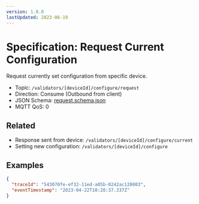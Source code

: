 ```yaml
---
version: 1.0.0
lastUpdated: 2023-06-19
---
```


# Specification: Request Current Configuration

Request currently set configuration from specific device.

- Topic: `/validators/[deviceId]/configure/request`
- Direction: Consume (Outbound from client)
- JSON Schema: [request.schema.json](./request.schema.json)
- MQTT QoS: 0

## Related

- Response sent from device: `/validators/[deviceId]/configure/current`
- Setting new configuration: `/validators/[deviceId]/configure`

## Examples

```json
{
  "traceId": "543070fe-ef32-11ed-a05b-0242ac120003",
  "eventTimestamp": "2023-04-22T10:28:37.337Z"
}
```

